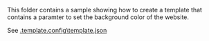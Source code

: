 This folder contains a sample showing how to create a template that contains a paramter to set the background color of the website.

See [.template.config\template.json](template.json)